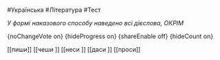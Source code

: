 #Українська #Література #Тест

*У формі наказового способу наведено всі дієслова, ОКРІМ*

{noChangeVote on}
{hideProgress on}
{shareEnable off}
{hideCount on}

[[пиши]]
[[чеши ]]
[[неси ]]
[[даси ]]
[[проси]]
